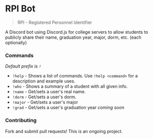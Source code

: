 # RPI Bot

> RPI - Registered Personnel Identifier

A Discord bot using Discord.js for college servers to allow students to publicly share their name, graduation year, major, dorm, etc. (each optionally)

### Commands

_Default prefix is `!`_

- `!help` - Shows a list of commands. Use `!help <command>` for a description and example uses.
- `!who` - Shows a summary of a student with all given info.
- `!name` - Get/sets a user's real name.
- `!dorm` - Get/sets a user's dorm.
- `!major` - Get/sets a user's major
- `!grad` - Get/sets a user's graduation year _coming soon_

### Contributing

Fork and submit pull requests! This is an ongoing project.

